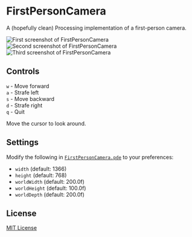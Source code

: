 # FirstPersonCamera
A (hopefully clean) Processing implementation of a first-person camera.

![First screenshot of FirstPersonCamera](https://github.com/adjl/FirstPersonCamera/raw/master/img/screenshot1.png)
![Second screenshot of FirstPersonCamera](https://github.com/adjl/FirstPersonCamera/raw/master/img/screenshot2.png)
![Third screenshot of FirstPersonCamera](https://github.com/adjl/FirstPersonCamera/raw/master/img/screenshot3.png)

## Controls
`w` - Move forward  
`a` - Strafe left  
`s` - Move backward  
`d` - Strafe right  
`q` - Quit

Move the cursor to look around.

## Settings
Modify the following in [`FirstPersonCamera.pde`](https://github.com/adjl/FirstPersonCamera/raw/master/FirstPersonCamera.pde) to your preferences:
- `width` (default: 1366)
- `height` (default: 768)
- `worldWidth` (default: 200.0f)
- `worldHeight` (default: 100.0f)
- `worldDepth` (default: 200.0f)

## License
[MIT License](https://github.com/adjl/FirstPersonCamera/raw/master/LICENSE)
